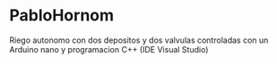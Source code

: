 # PabloHornom
Riego autonomo con dos depositos y dos valvulas controladas con un Arduino nano y programacion C++ (IDE Visual Studio)
